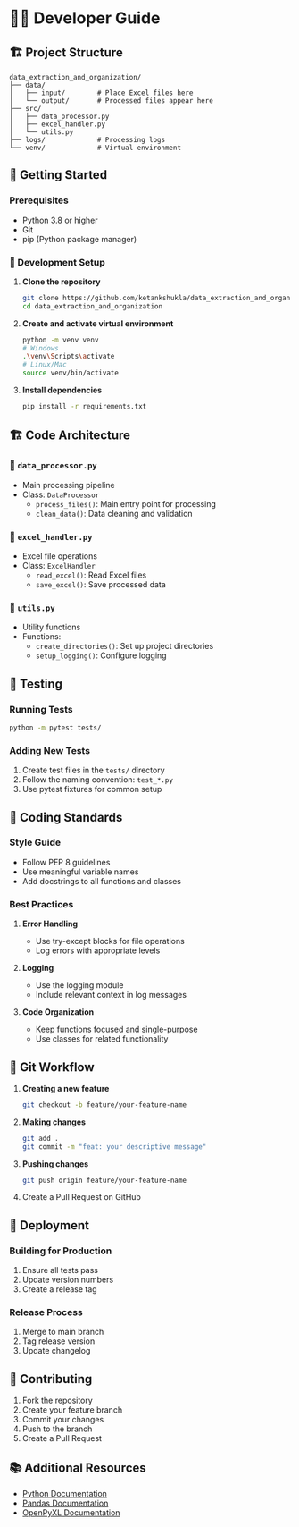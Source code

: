 # 👨‍💻 Developer Guide

## 🏗️ Project Structure

```
data_extraction_and_organization/
├── data/
│   ├── input/        # Place Excel files here
│   └── output/       # Processed files appear here
├── src/
│   ├── data_processor.py
│   ├── excel_handler.py
│   └── utils.py
├── logs/             # Processing logs
└── venv/             # Virtual environment
```

## 🚀 Getting Started

### Prerequisites
- Python 3.8 or higher
- Git
- pip (Python package manager)

### 🔧 Development Setup

1. **Clone the repository**
   ```bash
   git clone https://github.com/ketankshukla/data_extraction_and_organization.git
   cd data_extraction_and_organization
   ```

2. **Create and activate virtual environment**
   ```bash
   python -m venv venv
   # Windows
   .\venv\Scripts\activate
   # Linux/Mac
   source venv/bin/activate
   ```

3. **Install dependencies**
   ```bash
   pip install -r requirements.txt
   ```

## 🏗️ Code Architecture

### 📁 `data_processor.py`
- Main processing pipeline
- Class: `DataProcessor`
  - `process_files()`: Main entry point for processing
  - `clean_data()`: Data cleaning and validation

### 📁 `excel_handler.py`
- Excel file operations
- Class: `ExcelHandler`
  - `read_excel()`: Read Excel files
  - `save_excel()`: Save processed data

### 📁 `utils.py`
- Utility functions
- Functions:
  - `create_directories()`: Set up project directories
  - `setup_logging()`: Configure logging

## 🧪 Testing

### Running Tests
```bash
python -m pytest tests/
```

### Adding New Tests
1. Create test files in the `tests/` directory
2. Follow the naming convention: `test_*.py`
3. Use pytest fixtures for common setup

## 📝 Coding Standards

### Style Guide
- Follow PEP 8 guidelines
- Use meaningful variable names
- Add docstrings to all functions and classes

### Best Practices
1. **Error Handling**
   - Use try-except blocks for file operations
   - Log errors with appropriate levels

2. **Logging**
   - Use the logging module
   - Include relevant context in log messages

3. **Code Organization**
   - Keep functions focused and single-purpose
   - Use classes for related functionality

## 🔄 Git Workflow

1. **Creating a new feature**
   ```bash
   git checkout -b feature/your-feature-name
   ```

2. **Making changes**
   ```bash
   git add .
   git commit -m "feat: your descriptive message"
   ```

3. **Pushing changes**
   ```bash
   git push origin feature/your-feature-name
   ```

4. Create a Pull Request on GitHub

## 🚀 Deployment

### Building for Production
1. Ensure all tests pass
2. Update version numbers
3. Create a release tag

### Release Process
1. Merge to main branch
2. Tag release version
3. Update changelog

## 🤝 Contributing

1. Fork the repository
2. Create your feature branch
3. Commit your changes
4. Push to the branch
5. Create a Pull Request

## 📚 Additional Resources

- [Python Documentation](https://docs.python.org/)
- [Pandas Documentation](https://pandas.pydata.org/docs/)
- [OpenPyXL Documentation](https://openpyxl.readthedocs.io/)
